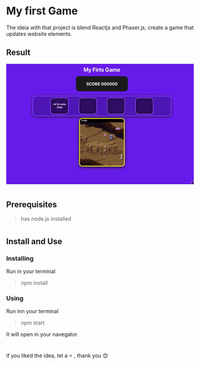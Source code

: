 # My first Game

The ideia with that project is blend Reactjs and Phaser.js, create a game that updates website elements.

## Result

![](gameplay.gif)

#
## Prerequisites

> has node.js installed

#

## Install and Use

### Installing

Run in your terminal

> npm install

### Using 

Run inn your terminal

> npm start

It will open in your navegator.

#

if you liked the idea, let a :star: , thank you :blush: